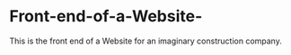 # Front-end-of-a-Website-
This is the front end of a Website for an imaginary construction company.

